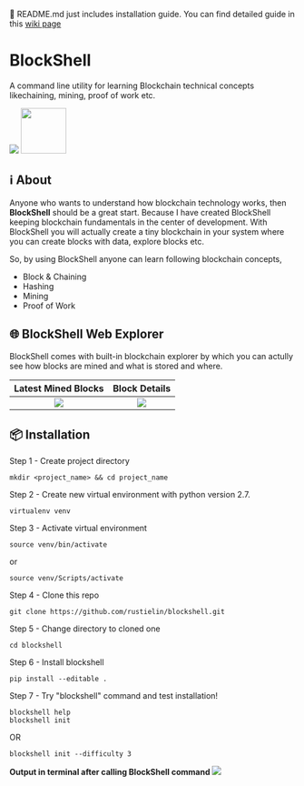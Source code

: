 📖 README.md just includes installation guide. You can find detailed guide in this <a href="https://github.com/daxeel/blockshell/wiki/Get-Started-with-BlockShell" target="_blank">wiki page</a>

# BlockShell
A command line utility for learning Blockchain technical concepts likechaining, mining, proof of work etc.

<img src="https://image.ibb.co/mJFNGw/blockshell.gif">
<img src="https://preview.ibb.co/dhC7yb/Logomakr_5g_Ei_Dw.png" height="80">

## ℹ️ About
Anyone who wants to understand how blockchain technology works, then <b>BlockShell</b> should be a great start. Because I have created BlockShell keeping blockchain fundamentals in the center of development. With BlockShell you will actually create a tiny blockchain in your system where you can create blocks with data, explore blocks etc.

So, by using BlockShell anyone can learn following blockchain concepts,
* Block & Chaining
* Hashing
* Mining
* Proof of Work

## 🌐 BlockShell Web Explorer
<p>BlockShell comes with built-in blockchain explorer by which you can actully see how blocks are mined and what is stored and where.</p>

Latest Mined Blocks             |  Block Details
:------------------------------:|:-------------------------:
![](https://preview.ibb.co/iZa5jG/Screen_Shot_2018_01_25_at_11_25_22_PM.png)  |  ![](https://preview.ibb.co/cDB0Jb/Screen_Shot_2018_01_25_at_11_25_35_PM.png)

## 📦 Installation
Step 1 - Create project directory
```
mkdir <project_name> && cd project_name
```

Step 2 - Create new virtual environment with python version 2.7.
```
virtualenv venv
```

Step 3 - Activate virtual environment
```
source venv/bin/activate
```
or
```
source venv/Scripts/activate
```

Step 4 - Clone this repo
```
git clone https://github.com/rustielin/blockshell.git
```

Step 5 - Change directory to cloned one
```
cd blockshell
```

Step 6 - Install blockshell
```
pip install --editable .
```

Step 7 - Try "blockshell" command and test installation!
```
blockshell help
blockshell init
```
OR
```
blockshell init --difficulty 3
```

<b>Output in terminal after calling BlockShell command</b>
<img src="https://image.ibb.co/dRqGrw/Screen_Shot_2018_01_25_at_11_21_38_PM.png">
